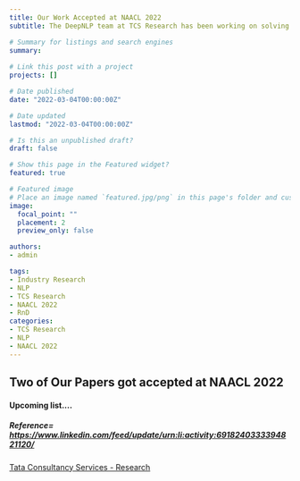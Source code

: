 ```yaml
---
title: Our Work Accepted at NAACL 2022  
subtitle: The DeepNLP team at TCS Research has been working on solving problems for the next generation of conversational systems. Towards that end, I am happy to share the acceptance of our papers around incremental intent detection and novel intent discovery at NAACL 2022. 

# Summary for listings and search engines
summary:  
    
# Link this post with a project
projects: []

# Date published
date: "2022-03-04T00:00:00Z"

# Date updated
lastmod: "2022-03-04T00:00:00Z"

# Is this an unpublished draft?
draft: false

# Show this page in the Featured widget?
featured: true

# Featured image
# Place an image named `featured.jpg/png` in this page's folder and customize its options here.
image:
  focal_point: ""
  placement: 2
  preview_only: false

authors:
- admin

tags:
- Industry Research
- NLP
- TCS Research
- NAACL 2022
- RnD 
categories:
- TCS Research
- NLP 
- NAACL 2022
---
```

## **Two of Our Papers got accepted at NAACL 2022**
####  Upcoming list....
##### **Reference**= https://www.linkedin.com/feed/update/urn:li:activity:6918240333394821120/  
[Tata Consultancy Services - Research](https://www.linkedin.com/showcase/tcs-research/) 

